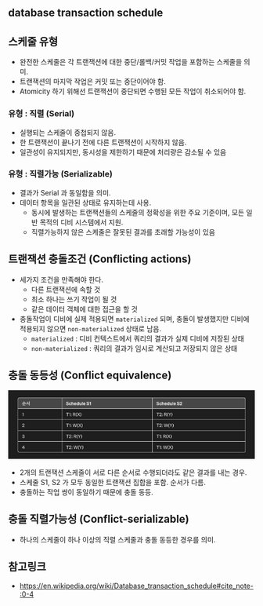 ## database transaction schedule

## 스케줄 유형
- 완전한 스케줄은 각 트랜잭션에 대한 중단/롤백/커밋 작업을 포함하는 스케줄을 의미.
- 트랜잭션의 마지막 작업은 커밋 또는 중단이어야 함.
- Atomicity 하기 위해선 트랜잭션이 중단되면 수행된 모든 작업이 취소되어야 함.

### 유형 : 직렬 (Serial)
- 실행되는 스케줄이 중첩되지 않음.
- 한 트랜잭션이 끝나기 전에 다른 트랜잭션이 시작하지 않음.
- 일관성이 유지되지만, 동시성을 제한하기 때문에 처리량은 감소될 수 있음

### 유형 : 직렬가능 (Serializable)
- 결과가 Serial 과 동일함을 의미.
- 데이터 항목을 일관된 상태로 유지하는데 사용.
  - 동시에 발생하는 트랜잭션들의 스케줄의 정확성을 위한 주요 기준이며, 모든 일반 목적의 디비 시스템에서 지원.
  - 직렬가능하지 않은 스케줄은 잘못된 결과를 초래할 가능성이 있음

## 트랜잭션 충돌조건 (Conflicting actions)
- 세가지 조건을 만족해야 한다.
  - 다른 트랜잭션에 속할 것
  - 최소 하나는 쓰기 작업이 될 것
  - 같은 데이터 객체에 대한 접근을 할 것
- 충돌작업이 디비에 실제 적용되면 `materialized` 되며, 충돌이 발생했지만 디비에 적용되지 않으면 `non-materialized` 상태로 남음.
  - `materialized` : 디비 컨텍스트에서 쿼리의 결과가 실제 디비에 저장된 상태
  - `non-materialized` : 쿼리의 결과가 임시로 계산되고 저장되지 않은 상태

## 충돌 동등성 (Conflict equivalence)
<img src="../Image/20240421_db_tx_schedule01.png" width="800px">

- 2개의 트랜잭션 스케줄이 서로 다른 순서로 수행되더라도 같은 결과를 내는 경우.
- 스케줄 S1, S2 가 모두 동일한 트랜잭션 집합을 포함. 순서가 다름.
- 충돌하는 작업 쌍이 동일하기 때문에 충돌 동등.

## 충돌 직렬가능성 (Conflict-serializable)
- 하나의 스케줄이 하나 이상의 직렬 스케줄과 충돌 동등한 경우를 의미.


## 참고링크
* https://en.wikipedia.org/wiki/Database_transaction_schedule#cite_note-:0-4